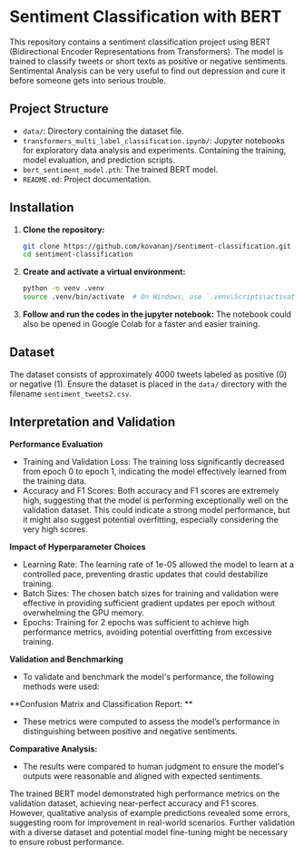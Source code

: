 # Sentiment Classification with BERT

This repository contains a sentiment classification project using BERT (Bidirectional Encoder Representations from Transformers). The model is trained to classify tweets or short texts as positive or negative sentiments. Sentimental Analysis can be very useful to find out depression and cure it before someone gets into serious trouble.



## Project Structure

- `data/`: Directory containing the dataset file.
- `transformers_multi_label_classification.ipynb/`: Jupyter notebooks for exploratory data analysis and experiments. Containing the  training, model evaluation, and prediction scripts.
- `bert_sentiment_model.pth`: The trained BERT model.
- `README.md`: Project documentation.

## Installation

1. **Clone the repository:**

    ```bash
    git clone https://github.com/kovananj/sentiment-classification.git
    cd sentiment-classification
    ```

2. **Create and activate a virtual environment:**

    ```bash
    python -m venv .venv
    source .venv/bin/activate  # On Windows, use `.venv\Scripts\activate`
    ```

3. **Follow and run the codes in the jupyter notebook:**
The notebook could also be opened in Google Colab for a faster and easier training.
  

## Dataset

The dataset consists of approximately 4000 tweets labeled as positive (0) or negative (1). Ensure the dataset is placed in the `data/` directory with the filename `sentiment_tweets2.csv`.


## Interpretation and Validation

**Performance Evaluation**

- Training and Validation Loss: The training loss significantly decreased from epoch 0 to epoch 1, indicating the model effectively learned from the training data. 
- Accuracy and F1 Scores: Both accuracy and F1 scores are extremely high, suggesting that the model is performing exceptionally well on the validation dataset. This could indicate a strong model performance, but it might also suggest potential overfitting, especially considering the very high scores.

**Impact of Hyperparameter Choices**
- Learning Rate: The learning rate of 1e-05 allowed the model to learn at a controlled pace, preventing drastic updates that could destabilize training.
- Batch Sizes: The chosen batch sizes for training and validation were effective in providing sufficient gradient updates per epoch without overwhelming the GPU memory.
- Epochs: Training for 2 epochs was sufficient to achieve high performance metrics, avoiding potential overfitting from excessive training.

**Validation and Benchmarking**
- To validate and benchmark the model's performance, the following methods were used:

**Confusion Matrix and Classification Report: **
- These metrics were computed to assess the model’s performance in distinguishing between positive and negative sentiments.

**Comparative Analysis:**
- The results were compared to human judgment to ensure the model's outputs were reasonable and aligned with expected sentiments.

The trained BERT model demonstrated high performance metrics on the validation dataset, achieving near-perfect accuracy and F1 scores. However, qualitative analysis of example predictions revealed some errors, suggesting room for improvement in real-world scenarios. Further validation with a diverse dataset and potential model fine-tuning might be necessary to ensure robust performance.

